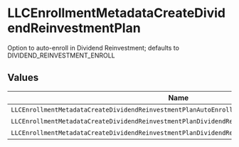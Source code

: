 # LLCEnrollmentMetadataCreateDividendReinvestmentPlan

Option to auto-enroll in Dividend Reinvestment; defaults to DIVIDEND_REINVESTMENT_ENROLL


## Values

| Name                                                                                           | Value                                                                                          |
| ---------------------------------------------------------------------------------------------- | ---------------------------------------------------------------------------------------------- |
| `LLCEnrollmentMetadataCreateDividendReinvestmentPlanAutoEnrollDividendReinvestmentUnspecified` | AUTO_ENROLL_DIVIDEND_REINVESTMENT_UNSPECIFIED                                                  |
| `LLCEnrollmentMetadataCreateDividendReinvestmentPlanDividendReinvestmentEnroll`                | DIVIDEND_REINVESTMENT_ENROLL                                                                   |
| `LLCEnrollmentMetadataCreateDividendReinvestmentPlanDividendReinvestmentDecline`               | DIVIDEND_REINVESTMENT_DECLINE                                                                  |